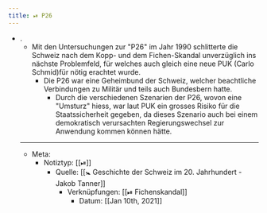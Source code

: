```yaml
---
title: ⏯ P26
---
```


- .
	- Mit den Untersuchungen zur "P26" im Jahr 1990 schlitterte die Schweiz nach dem Kopp- und dem Fichen-Skandal unverzüglich ins nächste Problemfeld, für welches auch gleich eine neue PUK (Carlo Schmid)für nötig erachtet wurde.
		- Die P26 war eine Geheimbund der Schweiz, welcher beachtliche Verbindungen zu Militär und teils auch Bundesbern hatte.
			- Durch die verschiedenen Szenarien der P26, wovon eine "Umsturz" hiess, war laut PUK ein grosses Risiko für die Staatssicherheit gegeben, da dieses Szenario auch bei einem demokratisch verursachten Regierungswechsel zur Anwendung kommen können hätte.
	- ---
	- Meta:
		- Notiztyp: [[⏯]]
			- Quelle: [[🚼 Geschichte der Schweiz im 20. Jahrhundert - Jakob Tanner]]
				- Verknüpfungen: [[⏯ Fichenskandal]]
					- Datum: [[Jan 10th, 2021]]